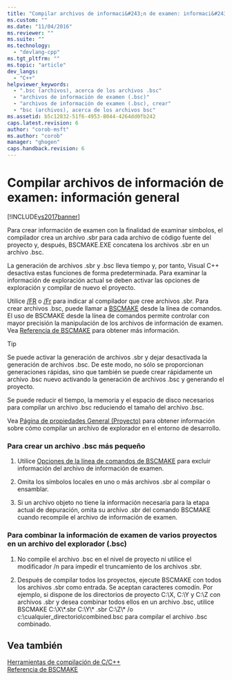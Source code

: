 ```yaml
---
title: "Compilar archivos de informaci&#243;n de examen: informaci&#243;n general | Microsoft Docs"
ms.custom: ""
ms.date: "11/04/2016"
ms.reviewer: ""
ms.suite: ""
ms.technology: 
  - "devlang-cpp"
ms.tgt_pltfrm: ""
ms.topic: "article"
dev_langs: 
  - "C++"
helpviewer_keywords: 
  - ".bsc (archivos), acerca de los archivos .bsc"
  - "archivos de información de examen (.bsc)"
  - "archivos de información de examen (.bsc), crear"
  - "bsc (archivos), acerca de los archivos bsc"
ms.assetid: b5c12832-51f6-4953-8044-4264dd0fb242
caps.latest.revision: 6
author: "corob-msft"
ms.author: "corob"
manager: "ghogen"
caps.handback.revision: 6
---
```

# Compilar archivos de informaci&#243;n de examen: informaci&#243;n general
[!INCLUDE[vs2017banner](../../assembler/inline/includes/vs2017banner.md)]

Para crear información de examen con la finalidad de examinar símbolos, el compilador crea un archivo .sbr para cada archivo de código fuente del proyecto y, después, BSCMAKE.EXE concatena los archivos .sbr en un archivo .bsc.  
  
 La generación de archivos .sbr y .bsc lleva tiempo y, por tanto, Visual C\+\+ desactiva estas funciones de forma predeterminada.  Para examinar la información de exploración actual se deben activar las opciones de exploración y compilar de nuevo el proyecto.  
  
 Utilice [\/FR](../../build/reference/fr-fr-create-dot-sbr-file.md) o [\/Fr](../../build/reference/fr-fr-create-dot-sbr-file.md) para indicar al compilador que cree archivos .sbr.  Para crear archivos .bsc, puede llamar a [BSCMAKE](../../build/reference/bscmake-command-line.md) desde la línea de comandos.  El uso de BSCMAKE desde la línea de comandos permite controlar con mayor precisión la manipulación de los archivos de información de examen.  Vea [Referencia de BSCMAKE](../../build/reference/bscmake-reference.md) para obtener más información.  
  
> [!TIP]
>  Se puede activar la generación de archivos .sbr y dejar desactivada la generación de archivos .bsc.  De este modo, no sólo se proporcionan generaciones rápidas, sino que también se puede crear rápidamente un archivo .bsc nuevo activando la generación de archivos .bsc y generando el proyecto.  
  
 Se puede reducir el tiempo, la memoria y el espacio de disco necesarios para compilar un archivo .bsc reduciendo el tamaño del archivo .bsc.  
  
 Vea [Página de propiedades General \(Proyecto\)](../../ide/general-property-page-project.md) para obtener información sobre cómo compilar un archivo de explorador en el entorno de desarrollo.  
  
### Para crear un archivo .bsc más pequeño  
  
1.  Utilice [Opciones de la línea de comandos de BSCMAKE](../../build/reference/bscmake-options.md) para excluir información del archivo de información de examen.  
  
2.  Omita los símbolos locales en uno o más archivos .sbr al compilar o ensamblar.  
  
3.  Si un archivo objeto no tiene la información necesaria para la etapa actual de depuración, omita su archivo .sbr del comando BSCMAKE cuando recompile el archivo de información de examen.  
  
### Para combinar la información de examen de varios proyectos en un archivo del explorador \(.bsc\)  
  
1.  No compile el archivo .bsc en el nivel de proyecto ni utilice el modificador \/n para impedir el truncamiento de los archivos .sbr.  
  
2.  Después de compilar todos los proyectos, ejecute BSCMAKE con todos los archivos .sbr como entrada.  Se aceptan caracteres comodín.  Por ejemplo, si dispone de los directorios de proyecto C:\\X, C:\\Y y C:\\Z con archivos .sbr y desea combinar todos ellos en un archivo .bsc, utilice BSCMAKE C:\\X\\\*.sbr C:\\Y\\\* .sbr C:\\Z\\\* \/o c:\\cualquier\_directorio\\combined.bsc para compilar el archivo .bsc combinado.  
  
## Vea también  
 [Herramientas de compilación de C\/C\+\+](../../build/reference/c-cpp-build-tools.md)   
 [Referencia de BSCMAKE](../../build/reference/bscmake-reference.md)